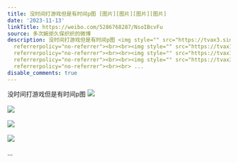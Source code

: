 ```yaml
---
title: 没时间打游戏但是有时间p图 [图片][图片][图片][图片]
date: '2023-11-13'
linkTitle: https://weibo.com/5286768287/NsoIBcvFu
source: 多次婉拒久保织织的微博
description: 没时间打游戏但是有时间p图 <img style="" src="https://tvax3.sinaimg.cn/large/005LMJWfgy1hjtnhtlw3uj30xr1o0e81.jpg"
  referrerpolicy="no-referrer"><br><br><img style="" src="https://tvax1.sinaimg.cn/large/005LMJWfgy1hjtnhukp3qj30xr1o0kfr.jpg"
  referrerpolicy="no-referrer"><br><br><img style="" src="https://tvax1.sinaimg.cn/large/005LMJWfgy1hjtnhvgze9j30xr1o0hcn.jpg"
  referrerpolicy="no-referrer"><br><br><img style="" src="https://tvax3.sinaimg.cn/large/005LMJWfgy1hjtnhsakxhj30xr1o0akw.jpg"
  referrerpolicy="no-referrer"><br><br> ...
disable_comments: true
---
```

没时间打游戏但是有时间p图 <img style="" src="https://tvax3.sinaimg.cn/large/005LMJWfgy1hjtnhtlw3uj30xr1o0e81.jpg" referrerpolicy="no-referrer"><br><br><img style="" src="https://tvax1.sinaimg.cn/large/005LMJWfgy1hjtnhukp3qj30xr1o0kfr.jpg" referrerpolicy="no-referrer"><br><br><img style="" src="https://tvax1.sinaimg.cn/large/005LMJWfgy1hjtnhvgze9j30xr1o0hcn.jpg" referrerpolicy="no-referrer"><br><br><img style="" src="https://tvax3.sinaimg.cn/large/005LMJWfgy1hjtnhsakxhj30xr1o0akw.jpg" referrerpolicy="no-referrer"><br><br> ...
